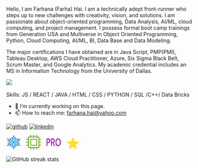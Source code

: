 ###  
Hello, I am Farhana (Farha) Hai. I am a technically adept front-runner who steps up to new challenges with creativity, vision, and solutions. I am passionate about object-oriented programming, Data Analysis, AI/ML, cloud computing, and project management. I possess formal boot camp trainings from Generation USA and Multiverse in Object Oriented Programming, Python, Cloud Computing, AI/ML, BI, Data Base and Data Modeling.

The major certifications I have obtained are in Java Script, PMP(PMI), Tableau Desktop, AWS Cloud Practitioner, Azure, Six Sigma Black Belt, Scrum Master, and Google Analytics.
My academic credential includes an MS in Information Technology from the University of Dallas.



![](https://media.licdn.com/dms/image/v2/C4E16AQEjbRQ53SPEXA/profile-displaybackgroundimage-shrink_350_1400/profile-displaybackgroundimage-shrink_350_1400/0/1647979000187?e=1729728000&v=beta&t=tHJDEmy-KCPdUElyAUWKPkdfbz84Z96Hd2GTpyIiMnI)


Skills: JS / REACT / JAVA / HTML / CSS / PYTHON / SQL /C++/ Data Bricks

- 🔭 I’m currently working on this page. 
- 📫 How to reach me: farhana.hai@yahoo.com 


[<img src='https://cdn.jsdelivr.net/npm/simple-icons@3.0.1/icons/github.svg' alt='github' height='40'>](https://github.com/farha2727)  [<img src='https://cdn.jsdelivr.net/npm/simple-icons@3.0.1/icons/linkedin.svg' alt='linkedin' height='40'>](https://www.linkedin.com/in/https://www.linkedin.com/in/farha-hai//)  

<a href='https://archiveprogram.github.com/'><img src='https://raw.githubusercontent.com/acervenky/animated-github-badges/master/assets/acbadge.gif' width='40' height='40'></a> <a href='https://docs.github.com/en/developers'><img src='https://raw.githubusercontent.com/acervenky/animated-github-badges/master/assets/devbadge.gif' width='40' height='40'></a> <a href='https://github.com/pricing'><img src='https://raw.githubusercontent.com/acervenky/animated-github-badges/master/assets/pro.gif' width='40' height='40'></a> <a href='https://stars.github.com/'><img src='https://raw.githubusercontent.com/acervenky/animated-github-badges/master/assets/starbadge.gif' width='35' height='35'></a> 

![GitHub streak stats](https://streak-stats.demolab.com/?user=farha2727)  




<!--
**farha2727/farha2727** is a ✨ _special_ ✨ repository because its `README.md` (this file) appears on your GitHub profile.

Here are some ideas to get you started:

- 🔭 I’m currently working on ...
- 🌱 I’m currently learning ...
- 👯 I’m looking to collaborate on ...
- 🤔 I’m looking for help with ...
- 💬 Ask me about ...
- 📫 How to reach me: ...
- 😄 Pronouns: ...
- ⚡ Fun fact: ...
-->
